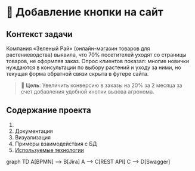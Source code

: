 

# 🔘 Добавление кнопки на сайт

## Контекст задачи

Компания «Зеленый Рай» (онлайн-магазин товаров для растениеводства) выявила, что 70% посетителей уходят со страницы товаров, не оформляя заказ. Опрос клиентов показал: многие новички нуждаются в консультации по выбору растений и уходу за ними, но текущая форма обратной связи скрыта в футере сайта.

> 📌 **Цель**: Увеличить конверсию в заказы на 20% за 2 месяца за счет добавления удобной кнопки вызова агронома.


## Содержание проекта

1. 
2. Документация
2. Визуализация
3. Примеры взаимодействия с БД
4. [Используемые технологии](_techstack.md)


graph TD
    A[BPMN] --> B[Jira]
    A --> C[REST API]
    C --> D[Swagger]